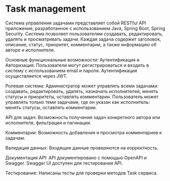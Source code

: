 # Task management

Система управления задачами представляет собой RESTful API приложение, разработанное с использованием Java, Spring Boot,
Spring Security. Система позволяет пользователям создавать, редактировать, удалять и просматривать задачи. Каждая задача
содержит заголовок, описание, статус, приоритет, комментарии, а также информацию об авторе и исполнителе.

Основные функциональные возможности:
Аутентификация и Авторизация: 
Пользователи могут регистрироваться и входить в систему с использованием email и пароля.
Аутентификация осуществляется через JWT.

Ролевая система:
Администратор может управлять всеми задачами: создавать, редактировать, удалять, назначать исполнителей, менять статусы
и приоритеты, оставлять комментарии.
Пользователь может управлять только теми задачами, где он указан как исполнитель: менять статусы, оставлять комментарии.

API для задач: 
Возможность получения задач конкретного автора или исполнителя, фильтрации и пагинации.

Комментарии: Возможность добавления и просмотра комментариев к задачам.

Валидация данных: Входящие данные проверяются на корректность.

Документация API: API документировано с помощью OpenAPI и Swagger. Swagger UI доступен для тестирования API.

Тестирование: Написаны тесты для проверки методов Task сервиса.
